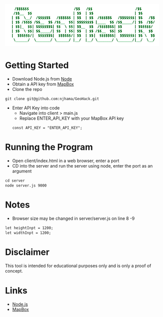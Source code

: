 
# ![GEOHACK](other/logo_trans.png)

# Getting Started
- Download Node.js from [Node](https://nodejs.org/en/)
- Obtain a API key from [MapBox](https://www.mapbox.com/)
- Clone the repo
 ```
 git clone git@github.com:njhama/GeoHack.git
 ```
- Enter API Key into code
  - Navigate into client > main.js
  - Replace ENTER_API_KEY with your MapBox API key
   ```
   const API_KEY = "ENTER_API_KEY";
   ```

# Running the Program
- Open client/index.html in a web browser, enter a port
- CD into the server and run the server using node, enter the port as an argument
 ```
cd server
node server.js 9000
 ```

# Notes
- Browser size may be changed in server/server.js on line 8 -9
```
let heightInpt = 1200;
let widthInpt = 1200;
```

# Disclaimer
This tool is intended for educational purposes only and is only a proof of concept. 

# Links
- [Node.js](https://nodejs.org/en/download/)
- [MapBox](https://www.mapbox.com/)
